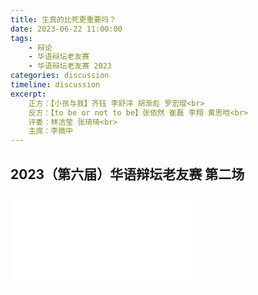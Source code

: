 ```yaml
---
title: 生真的比死更重要吗？
date: 2023-06-22 11:00:00
tags:
    - 辩论
    - 华语辩坛老友赛
    - 华语辩坛老友赛 2023
categories: discussion
timeline: discussion
excerpt:
    正方：【小孩与我】齐钰 李舒洋 胡渐彪 罗宏琨<br>
    反方：【to be or not to be】张依然 崔磊 李翔 黄思晗<br>
    评委：林洁莹 张琦琦<br>
    主席：李微中
---
```

  
## 2023（第六届）华语辩坛老友赛 第二场

<iframe src="//player.bilibili.com/player.html?aid=530107600&bvid=BV1Ju41187NB&cid=1172124223&page=1" scrolling="no" border="0" frameborder="no" framespacing="0" allowfullscreen="true"> </iframe>
